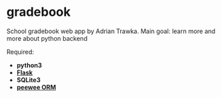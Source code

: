 # gradebook
School gradebook web app by Adrian Trawka.
Main goal: learn more and more about python backend

Required:
  - **python3**
  - [**Flask**](http://flask.pocoo.org/)
  - **SQLite3**
  - [**peewee ORM**](peewee-orm.com)

